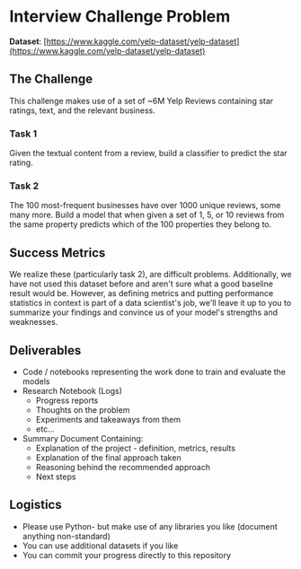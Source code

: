 
# Interview Challenge Problem

**Dataset**: [https://www.kaggle.com/yelp-dataset/yelp-dataset](https://www.kaggle.com/yelp-dataset/yelp-dataset)


## The Challenge
This challenge makes use of a set of ~6M Yelp Reviews containing star ratings, text, and the relevant business.

### Task 1

Given the textual content from a review, build a classifier to predict the star rating.

### Task 2

The 100 most-frequent businesses have over 1000 unique reviews, some many more.  Build a model that when given a set of 1, 5, or 10 reviews from the same property predicts which of the 100 properties they belong to.

## Success Metrics
We realize these (particularly task 2), are difficult problems.  Additionally, we have not used this dataset before and aren't sure what a good baseline result would be.  However, as defining metrics and putting performance statistics in context is part of a data scientist's job, we'll leave it up to you to summarize your findings and convince us of your model's strengths and weaknesses.

## Deliverables
- Code / notebooks representing the work done to train and evaluate the models
- Research Notebook (Logs)
	- Progress reports
	- Thoughts on the problem
	- Experiments and takeaways from them
	- etc...
- Summary Document Containing:
	- Explanation of the project - definition, metrics, results
	- Explanation of the final approach taken
	- Reasoning behind the recommended approach
	- Next steps

## Logistics

 - Please use Python- but make use of any libraries you like (document anything non-standard)
 - You can use additional datasets if you like
 - You can commit your progress directly to this repository
